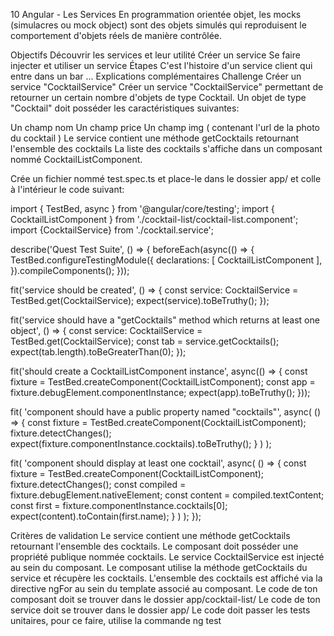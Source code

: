﻿10 Angular - Les Services
En programmation orientée objet, les mocks (simulacres ou mock object) sont des objets simulés qui reproduisent le comportement d'objets réels de manière contrôlée.

 Objectifs
Découvrir les services et leur utilité
Créer un service
Se faire injecter et utiliser un service
 Étapes
C'est l'histoire d'un service client qui entre dans un bar ...
Explications complémentaires
 Challenge
Créer un service "CocktailService"
Créer un service "CocktailService" permettant de retourner un certain nombre d'objets de type Cocktail. Un objet de type "Cocktail" doit posséder les caractéristiques suivantes:

Un champ nom
Un champ price
Un champ img ( contenant l'url de la photo du cocktail )
Le service contient une méthode getCocktails retournant l'ensemble des cocktails La liste des cocktails s'affiche dans un composant nommé CocktailListComponent.

Crée un fichier nommé test.spec.ts et place-le dans le dossier app/ et colle à l'intérieur le code suivant:

import { TestBed, async } from '@angular/core/testing';
import { CocktailListComponent } from './cocktail-list/cocktail-list.component';
import {CocktailService} from './cocktail.service';

describe('Quest Test Suite', () => {
  beforeEach(async(() => {
    TestBed.configureTestingModule({
      declarations: [
        CocktailListComponent
      ],
    }).compileComponents();
  }));

  fit('service should be created', () => {
    const service: CocktailService = TestBed.get(CocktailService);
    expect(service).toBeTruthy();
  });

  fit('service should have a "getCocktails" method which returns at least one object', () => {
    const service: CocktailService = TestBed.get(CocktailService);
    const tab = service.getCocktails();
    expect(tab.length).toBeGreaterThan(0);
  });

  fit('should create a CocktailListComponent instance', async(() => {
    const fixture = TestBed.createComponent(CocktailListComponent);
    const app = fixture.debugElement.componentInstance;
    expect(app).toBeTruthy();
  }));

  fit(
    'component should have a public property named "cocktails"',
    async(
      () => {
        const fixture = TestBed.createComponent(CocktailListComponent);
        fixture.detectChanges();
        expect(fixture.componentInstance.cocktails).toBeTruthy();
      }
    )
  );

  fit(
    'component should display at least one cocktail',
    async(
      () => {
        const fixture = TestBed.createComponent(CocktailListComponent);
        fixture.detectChanges();
        const compiled = fixture.debugElement.nativeElement;
        const content = compiled.textContent;
        const first = fixture.componentInstance.cocktails[0];
        expect(content).toContain(first.name);
      }
    )
  );
});


Critères de validation
Le service contient une méthode getCocktails retournant l'ensemble des cocktails.
Le composant doit posséder une propriété publique nommée cocktails.
Le service CocktailService est injecté au sein du composant.
Le composant utilise la méthode getCocktails du service et récupère les cocktails.
L'ensemble des cocktails est affiché via la directive ngFor au sein du template associé au composant.
Le code de ton composant doit se trouver dans le dossier app/cocktail-list/
Le code de ton service doit se trouver dans le dossier app/
Le code doit passer les tests unitaires, pour ce faire, utilise la commande ng test
